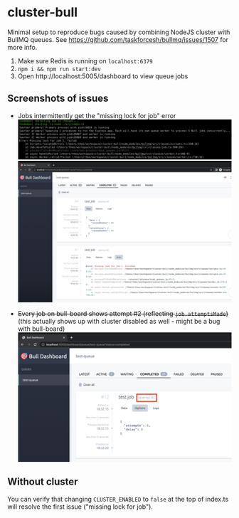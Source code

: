 # cluster-bull
Minimal setup to reproduce bugs caused by combining NodeJS cluster with BullMQ queues. See https://github.com/taskforcesh/bullmq/issues/1507 for more info.

1. Make sure Redis is running on `localhost:6379`
2. `npm i && npm run start:dev`
3. Open http://localhost:5005/dashboard to view queue jobs

## Screenshots of issues

- Jobs intermittently get the "missing lock for job" error
![missing lock for job](https://github.com/theoilie/cluster-bull/blob/main/missing_lock_for_job.png?raw=true)
![missing lock for job dashboard](https://github.com/theoilie/cluster-bull/blob/main/missing_lock_for_job_dashboard.png?raw=true)

- ~~Every job on bull-board shows attempt #2 (reflecting `job.attemptsMade`)~~ (this actually shows up with cluster disabled as well - might be a bug with bull-board)
![attempt_2](https://github.com/theoilie/cluster-bull/blob/main/attempt_2.png?raw=true)


## Without cluster
You can verify that changing `CLUSTER_ENABLED` to `false` at the top of index.ts will resolve the first issue ("missing lock for job").